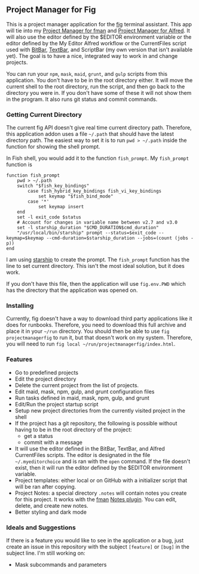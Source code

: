 ## Project Manager for Fig

This is a project manager application for the [fig](https://docs.withfig.com/) terminal 
assistant. This app will tie into my [Project Manager for fman](https://github.com/raguay/ProjectManager) 
and [Project Manager for Alfred](https://github.com/raguay/MyAlfred/blob/master/Alfred%204/Project%20Manager.alfredworkflow). 
It will also use the editor defined by the $EDITOR environment variable or the editor defined 
by the My Editor Alfred workflow or the CurrentFiles script used with [BitBar](http://getbitbar.org), 
[TextBar](http://richsomerfield.com/apps/textbar/), and ScriptBar (my own version that isn't available yet).
The goal is to have a nice, integrated way to work in and change projects.

You can run your `npm`, `mask`, `maid`, `grunt`, and `gulp` scripts from this application. You don't have 
to be in the root directory either. It will move the current shell to the root directory, 
run the script, and then go back to the directory you were in. If you don't have some of these 
it will not show them in the program. It also runs git status and commit commands.

### Getting Current Directory

The current fig API doesn't give real time current directory path. Therefore, this application 
addon uses a file `~/.path` that should have the latest directory path. The easiest way to set 
it is to run `pwd > ~/.path` inside the function for showing the shell prompt.

In Fish shell, you would add it to the function `fish_prompt`. My `fish_prompt` function is 

```
function fish_prompt
    pwd > ~/.path
    switch "$fish_key_bindings"
        case fish_hybrid_key_bindings fish_vi_key_bindings
            set keymap "$fish_bind_mode"
        case '*'
            set keymap insert
    end
    set -l exit_code $status
    # Account for changes in variable name between v2.7 and v3.0
    set -l starship_duration "$CMD_DURATION$cmd_duration"
    "/usr/local/bin/starship" prompt --status=$exit_code --keymap=$keymap --cmd-duration=$starship_duration --jobs=(count (jobs -p))
end
```

I am using [starship](https://starship.rs/) to create the prompt. The `fish_prompt` function 
has the line to set current directory. This isn't the most ideal solution, but it does work. 

If you don't have this file, then the application will use `fig.env.PWD` which has the 
directory that the application was opened on.

### Installing

Currently, fig doesn't have a way to download third party applications like it does for 
runbooks. Therefore, you need to download this full archive and place it in your `~/run` 
directory. You should then be able to use `fig projectmanagerfig` to run it, but that doesn't 
work on my system. Therefore, you will need to run `fig local ~/run/projectmanagerfig/index.html`.

### Features

- Go to predefined projects
- Edit the project directory
- Delete the current project from the list of projects.
- Edit maid, mask, npm, gulp, and grunt configuration files
- Run tasks defined in maid, mask, npm, gulp, and grunt
- Edit/Run the project startup script
- Setup new project directories from the currently visited project in the shell
- If the project has a git repository, the following is possible without having to be in the root directory of the project:
    - get a status
    - commit with a message
- It will use the editor defined in the BitBar, TextBar, and Alfred CurrentFiles scripts. The editor is designated in the file `~/.myeditorchoice` and is ran with the `open` command. If the file doesn't exist, then it will run the editor defined by the $EDITOR environment variable.
- Project templates: either local or on GitHub with a initializer script that will be ran after 
copying.
- Project Notes: a special directory `.notes` will contain notes you create for this project. It works with the [fman](https://fman.io/) [Notes plugin](https://github.com/raguay/Notes). You can edit, delete, and create new notes.
- Better styling and dark mode 

### Ideals and Suggestions

If there is a feature you would like to see in the application or a bug, just create an issue in this 
repository with the subject `[feature]` or `[bug]` in the subject line. I'm still working on:

- Mask subcommands and parameters

